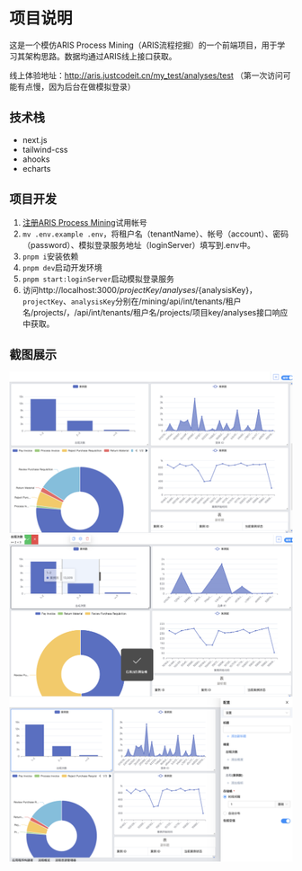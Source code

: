 # 项目说明
这是一个模仿ARIS Process Mining（ARIS流程挖掘）的一个前端项目，用于学习其架构思路。数据均通过ARIS线上接口获取。

线上体验地址：http://aris.justcodeit.cn/my_test/analyses/test （第一次访问可能有点慢，因为后台在做模拟登录）

## 技术栈
+ next.js
+ tailwind-css
+ ahooks
+ echarts

## 项目开发
1. [注册ARIS Process Mining](https://shop.ariscloud.com/order/checkout.php?PRODS=30153557&PRICES30153557[EUR]=0&PHASH=b60c2ac7384ca6bf90208fee6f4b516f&CLEAN_CART=ALL&QTY=1&CART=1&CARD=2&SHORT_FORM=1&CLEAN_CART=ALL&COUPON=community&ADDITIONAL_campaignsource=ariscommunity&ADDITIONAL_campaignmedium=free&ADDITIONAL_campaignname=getfullaris)试用帐号
2. `mv .env.example .env`，将租户名（tenantName）、帐号（account）、密码（password）、模拟登录服务地址（loginServer）填写到.env中。
3. `pnpm i`安装依赖
4. `pnpm dev`启动开发环境
5. `pnpm start:loginServer`启动模拟登录服务
6. 访问http://localhost:3000/${projectKey}/analyses/${analysisKey}，`projectKey`、`analysisKey`分别在/mining/api/int/tenants/租户名/projects/，/api/int/tenants/租户名/projects/项目key/analyses接口响应中获取。

## 截图展示
![](./docs/img1.png)
![](./docs/img2.png)
![](./docs/img3.png)